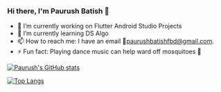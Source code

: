 ### Hi there, I'm Paurush Batish 👋

- 🔭 I’m currently working on Flutter Android Studio Projects
- 🌱 I’m currently learning DS Algo 
- 📫 How to reach me: I have an email 📧paurushbatishfbd@gmail.com. 
- ⚡ Fun fact: Playing dance music can help ward off mosquitoes 🦟

[![Paurush's GitHub stats](https://github-readme-stats-blush-eight.vercel.app/api?username=paurush11&count_private=true&show_icons=true&theme=dark)](https://github.com/anuraghazra/github-readme-stats)



[![Top Langs](https://github-readme-stats-blush-eight.vercel.app/api/top-langs/?username=paurush11&layout=compact&langs_count=8&hide=html&count_private=true)](https://github.com/anuraghazra/github-readme-stats)



